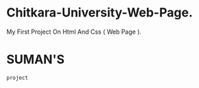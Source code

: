 # Chitkara-University-Web-Page.
My First Project On Html And Css ( Web Page ).

# SUMAN'S
    project
